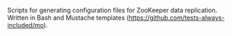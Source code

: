 Scripts for generating configuration files for ZooKeeper data replication.  Written in Bash and Mustache templates (https://github.com/tests-always-included/mo).
